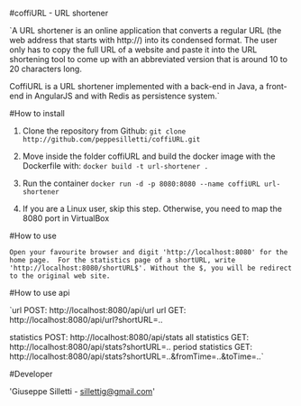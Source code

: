 #coffiURL - URL shortener

`A URL shortener is an online application that converts a regular URL (the web address that starts with http://) into its condensed format. The user only has to copy the full URL of a website and paste it into the URL shortening tool to come up with an abbreviated version that is around 10 to 20 characters long.

CoffiURL is a URL shortener implemented with a back-end in Java, a front-end in AngularJS and with Redis as persistence system.`

#How to install

1. Clone the repository from Github:
    `git clone http://github.com/peppesilletti/coffiURL.git`

2. Move inside the folder coffiURL and build the docker image with the Dockerfile with:
    `docker build -t url-shortener .`

3. Run the container
    `docker run -d -p 8080:8080 --name coffiURL url-shortener`

4. If you are a Linux user, skip this step. Otherwise, you need         to map the 8080 port in VirtualBox

#How to use

`Open your favourite browser and digit 'http://localhost:8080' for the home page. 
For the statistics page of a shortURL, write 'http://localhost:8080/shortURL$'. Without the $, you will be redirect to the original web site.`

#How to use api

`url POST: http://localhost:8080/api/url
url GET: http://localhost:8080/api/url?shortURL=..

statistics POST: http://localhost:8080/api/stats
all statistics GET: http://localhost:8080/api/stats?shortURL=..
period statistics GET: http://localhost:8080/api/stats?shortURL=..&fromTime=..&toTime=..`

#Developer

'Giuseppe Silletti - <sillettig@gmail.com>'


